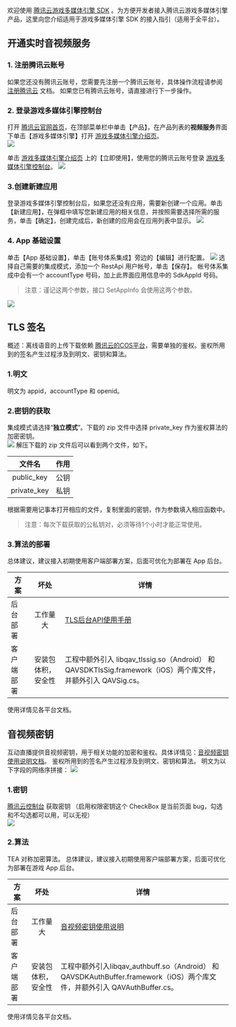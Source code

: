 欢迎使用 [腾讯云游戏多媒体引擎 SDK](https://cloud.tencent.com/product/tmg?idx=1) 。为方便开发者接入腾讯云游戏多媒体引擎产品，这里向您介绍适用于游戏多媒体引擎 SDK 的接入指引（适用于全平台）。

## 开通实时音视频服务
### 1. 注册腾讯云账号
如果您还没有腾讯云账号，您需要先注册一个腾讯云账号，具体操作流程请参阅 [注册腾讯云](https://cloud.tencent.com/document/product/378/9603) 文档。
如果您已有腾讯云账号，请直接进行下一步操作。

### 2. 登录游戏多媒体引擎控制台
打开 [腾讯云官网首页](https://cloud.tencent.com/)，在顶部菜单栏中单击【产品】，在产品列表的**视频服务**界面下单击【游戏多媒体引擎】打开 [游戏多媒体引擎介绍页](https://cloud.tencent.com/product/tmg?idx=1)。  
![](https://main.qcloudimg.com/raw/907531794d56c48081db773d6db9d7dd.png)

单击 [游戏多媒体引擎介绍页](https://cloud.tencent.com/product/tmg?idx=1) 上的【立即使用】，使用您的腾讯云账号登录 [游戏多媒体引擎控制台](https://console.cloud.tencent.com/gme)。
![](https://main.qcloudimg.com/raw/603f2694de75b31ab389ba9d3db9efd0.png)

### 3.创建新建应用
登录游戏多媒体引擎控制台后，如果您还没有应用，需要新创建一个应用。单击【新建应用】，在弹框中填写您新建应用的相关信息，并按照需要选择所需的服务，单击【确定】，创建完成后，新创建的应用会在应用列表中显示。
![](https://main.qcloudimg.com/raw/dde3f2bc0affba796bc77978c7aaa87f.png)

### 4. App 基础设置
单击【App 基础设置】，单击【账号体系集成】旁边的【编辑】进行配置。
![](https://main.qcloudimg.com/raw/b5d1b578f5c7034cf51f40e981c4986a.png)
选择自己需要的集成模式，添加一个 RestApi 用户帐号，单击【保存】。
帐号体系集成中会有一个 accountType 号码，加上此界面应用信息中的 SdkAppId 号码。
>注意：谨记这两个参数，接口 SetAppInfo 会使用这两个参数。

![](https://main.qcloudimg.com/raw/f24f18b3735857b6b3e83b7890eebd88.png)

## TLS 签名
概述：离线语音的上传下载依赖 [腾讯云的COS平台](https://console.cloud.tencent.com/ilvb?show=2)，需要单独的鉴权。鉴权所用到的签名产生过程涉及到明文、密钥和算法。
### 1.明文
明文为 appid，accountType 和 openid。

### 2.密钥的获取
集成模式请选择“**独立模式**”。下载的 zip 文件中选择 private_key 作为鉴权算法的加密密钥。  
![](https://main.qcloudimg.com/raw/c2257d1106ccbe73128d82e8be54853d.png)
解压下载的 zip 文件后可以看到两个文件，如下。 

|文件名       |作用    |
| :-----------: | ------------- |
|public_key |公钥|
|private_key |私钥|


根据需要用记事本打开相应的文件，复制里面的密钥，作为参数填入相应函数中。
>注意：每次下载获取的公私钥对，必须等待1个小时才能正常使用。

### 3.算法的部署
总体建议，建议接入初期使用客户端部署方案，后面可优化为部署在 App 后台。

|方案       | 坏处        | 详情 |
| ------------- |:-------------:| ------------- |
| 后台部署   		|工作量大				|[TLS后台API使用手册](https://cloud.tencent.com/document/product/269/1510#1-.E6.A6.82.E8.BF.B0)					|
| 客户端部署      	| 安装包体积，安全性 		|工程中额外引入 libqav_tlssig.so（Android） 和 QAVSDKTlsSig.framework（iOS）两个库文件，并额外引入 QAVSig.cs。 	|  

使用详情见各平台文档。

## 音视频密钥
互动直播提供音视频密钥，用于相关功能的加密和鉴权。具体详情见：[音视频密钥使用说明文档](https://cloud.tencent.com/document/product/268/11240)。
鉴权所用到的签名产生过程涉及到明文、密钥和算法。
明文为以下字段的网络序拼接：
![](https://main.qcloudimg.com/raw/81e8ad0a7cbc83a4ab8f0759e381afd0.png)

### 1.密钥
[腾讯云控制台](https://console.cloud.tencent.com/ilvb?show=2) 获取密钥 （启用权限密钥这个 CheckBox 是当前页面 bug，勾选和不勾选都可以用，可以无视）  
![](https://main.qcloudimg.com/raw/28d73b482982b966d6f89e6b241cf5f3.png)

### 2.算法
TEA 对称加密算法。
总体建议，建议接入初期使用客户端部署方案，后面可优化为部署在游戏 App 后台。

|方案       		| 坏处        				| 详情 																															|
| ------------- |:-------------:| ------------- 
| 后台部署    		|工作量大				|[音视频密钥使用说明](https://cloud.tencent.com/document/product/268/11240)													|
| 客户端部署      	| 安装包体积，安全性 		|工程中额外引入libqav_authbuff.so（Android） 和 QAVSDKAuthBuffer.framework（iOS）两个库文件，并额外引入 QAVAuthBuffer.cs。 	|  

使用详情见各平台文档。
